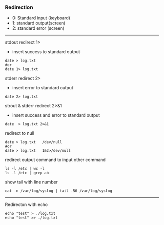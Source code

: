 
### Redirection
- 0: Standard input (keyboard)
- 1: standard output(screen)
- 2: standard error (screen)
---------------------------------------------------
stdout redirect 1>
- insert success to standard output
```
date > log.txt    
#or
date 1> log.txt   
```

stderr redirect 2>
-  insert error to standard output
```
date 2> log.txt  
```

strout & stderr redirect 2>&1 
- insert success and error to standard output
```
date  > log.txt 2>&1  
```

redirect to null
```
date > log.txt   /dev/null
#or
date > log.txt   1&2>/dev/null
```

redirect output command to input other command
```
ls -l /etc | wc -l
ls -l /etc | grep ab
```
show tail with line number
```
cat -n /var/log/syslog | tail -50 /var/log/syslog
```
----------------------------------------------------
Redirecton with echo 
```
echo "test" > ./log.txt
echo "test" >> ./log.txt
```
